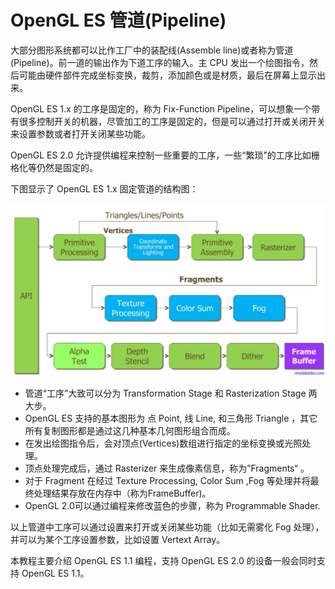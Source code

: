 # OpenGL ES 管道(Pipeline)  
  
大部分图形系统都可以比作工厂中的装配线(Assemble line)或者称为管道(Pipeline)。前一道的输出作为下道工序的输入。主 CPU 发出一个绘图指令，然后可能由硬件部件完成坐标变换，裁剪，添加颜色或是材质，最后在屏幕上显示出来。

OpenGL ES 1.x 的工序是固定的，称为 Fix-Function Pipeline，可以想象一个带有很多控制开关的机器，尽管加工的工序是固定的，但是可以通过打开或关闭开关来设置参数或者打开关闭某些功能。

OpenGL ES 2.0 允许提供编程来控制一些重要的工序，一些“繁琐”的工序比如栅格化等仍然是固定的。

下图显示了 OpenGL ES 1.x 固定管道的结构图：

![](images/42.png)

- 管道“工序”大致可以分为 Transformation Stage 和 Rasterization Stage 两大步。
- OpenGL ES 支持的基本图形为 点 Point, 线 Line, 和三角形 Triangle ，其它所有复制图形都是通过这几种基本几何图形组合而成。
- 在发出绘图指令后，会对顶点(Vertices)数组进行指定的坐标变换或光照处理。
- 顶点处理完成后，通过 Rasterizer 来生成像素信息，称为”Fragments“ 。
- 对于 Fragment 在经过 Texture Processing, Color Sum ,Fog 等处理并将最终处理结果存放在内存中（称为FrameBuffer)。
- OpenGL 2.0可以通过编程来修改蓝色的步骤，称为 Programmable Shader.    

以上管道中工序可以通过设置来打开或关闭某些功能（比如无需雾化 Fog 处理），并可以为某个工序设置参数，比如设置 Vertext Array。

本教程主要介绍 OpenGL ES 1.1 编程，支持 OpenGL ES 2.0 的设备一般会同时支持 OpenGL ES 1.1。